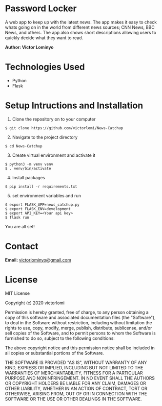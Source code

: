 # Password Locker
A web app to keep up with the latest news. The app makes it easy to check whats going on in the world from different news sources; CNN News, BBC News, and others. The app also shows short descriptions allowing users to quickly decide what they want to read.

**Author: Victor Lominyo**

Technologies Used
=
- Python 
- Flask


Setup Intructions and Installation
=
1. Clone the repository on to your computer

```
$ git clone https://github.com/victorlomi/News-Catchup
```

2. Navigate to the project directory 

```
$ cd News-Catchup
```

3. Create virtual environment and activate it

```
$ python3 -m venv venv
$ . venv/bin/activate
``` 

4. Install packages

```
$ pip install -r requirements.txt
```

5. set environment variables and run

```
$ export FLASK_APP=news_catchup.py
$ export FLASK_ENV=development
$ export API_KEY=<Your api key>
$ flask run
```

You are all set!

Contact
=
**Email:** victorlominyo@gmail.com

License
=
MIT License

Copyright (c) 2020 victorlomi

Permission is hereby granted, free of charge, to any person obtaining a copy
of this software and associated documentation files (the "Software"), to deal
in the Software without restriction, including without limitation the rights
to use, copy, modify, merge, publish, distribute, sublicense, and/or sell
copies of the Software, and to permit persons to whom the Software is
furnished to do so, subject to the following conditions:

The above copyright notice and this permission notice shall be included in all
copies or substantial portions of the Software.

THE SOFTWARE IS PROVIDED "AS IS", WITHOUT WARRANTY OF ANY KIND, EXPRESS OR
IMPLIED, INCLUDING BUT NOT LIMITED TO THE WARRANTIES OF MERCHANTABILITY,
FITNESS FOR A PARTICULAR PURPOSE AND NONINFRINGEMENT. IN NO EVENT SHALL THE
AUTHORS OR COPYRIGHT HOLDERS BE LIABLE FOR ANY CLAIM, DAMAGES OR OTHER
LIABILITY, WHETHER IN AN ACTION OF CONTRACT, TORT OR OTHERWISE, ARISING FROM,
OUT OF OR IN CONNECTION WITH THE SOFTWARE OR THE USE OR OTHER DEALINGS IN THE
SOFTWARE.